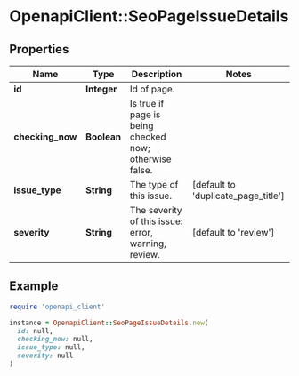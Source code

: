 # OpenapiClient::SeoPageIssueDetails

## Properties

| Name | Type | Description | Notes |
| ---- | ---- | ----------- | ----- |
| **id** | **Integer** | Id of page. |  |
| **checking_now** | **Boolean** | Is true if page is being checked now; otherwise false. |  |
| **issue_type** | **String** | The type of this issue. | [default to &#39;duplicate_page_title&#39;] |
| **severity** | **String** | The severity of this issue: error, warning, review. | [default to &#39;review&#39;] |

## Example

```ruby
require 'openapi_client'

instance = OpenapiClient::SeoPageIssueDetails.new(
  id: null,
  checking_now: null,
  issue_type: null,
  severity: null
)
```

